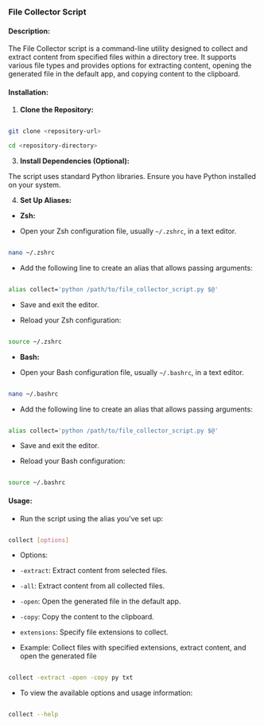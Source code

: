 
### File Collector Script

  

#### Description:

  

The File Collector script is a command-line utility designed to collect and extract content from specified files within a directory tree. It supports various file types and provides options for extracting content, opening the generated file in the default app, and copying content to the clipboard.

  

#### Installation:

  

1.  **Clone the Repository:**

  

```bash

git clone <repository-url>

cd <repository-directory>

```

3.  **Install Dependencies (Optional):**

The script uses standard Python libraries. Ensure you have Python installed on your system.

4.  **Set Up Aliases:**

-  **Zsh:**

- Open your Zsh configuration file, usually `~/.zshrc`, in a text editor.

```bash

nano ~/.zshrc

```

- Add the following line to create an alias that allows passing arguments:

```bash

alias collect='python /path/to/file_collector_script.py $@'

```

- Save and exit the editor.

- Reload your Zsh configuration:

```bash

source ~/.zshrc

```

-  **Bash:**

- Open your Bash configuration file, usually `~/.bashrc`, in a text editor.

```bash

nano ~/.bashrc

```

- Add the following line to create an alias that allows passing arguments:

```bash

alias collect='python /path/to/file_collector_script.py $@'

```

- Save and exit the editor.

- Reload your Bash configuration:

```bash

source ~/.bashrc

```

  

#### Usage:

  

- Run the script using the alias you've set up:

```bash

collect [options]

```

- Options:

-  `-extract`: Extract content from selected files.

-  `-all`: Extract content from all collected files.

-  `-open`: Open the generated file in the default app.

-  `-copy`: Copy the content to the clipboard.

-  `extensions`: Specify file extensions to collect.

- Example: Collect files with specified extensions, extract content, and open the generated file

  

```bash

collect -extract -open -copy py txt

```

- To view the available options and usage information:

```bash

collect --help

```
